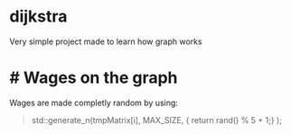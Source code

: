 # dijkstra
Very simple project made to learn how graph works

# # Wages on the graph
Wages are made completly random by using:
>std::generate_n(tmpMatrix[i], MAX_SIZE,
>   []() { return rand() % 5 + 1;} );
